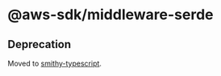 # @aws-sdk/middleware-serde

## Deprecation

Moved to [smithy-typescript](https://github.com/awslabs/smithy-typescript/tree/main/packages).